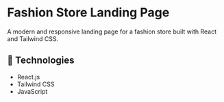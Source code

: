  # Fashion Store Landing Page

A modern and responsive landing page for a fashion store built with React and Tailwind CSS.


## 🔧 Technologies
- React.js
- Tailwind CSS
- JavaScript

